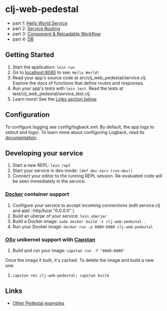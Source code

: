 # clj-web-pedestal

- part 1: [Hello World Service](doc/hello-world-service.md)
- part 2: [Service Routing](doc/service-routing.md)
- part 3: [Component & Reloadable Workflow](doc/component.md) 
- part 4: [DB](doc/db.md)

## Getting Started

1. Start the application: `lein run`
2. Go to [localhost:8080](http://localhost:8080/) to see: `Hello World!`
3. Read your app's source code at src/clj_web_pedestal/service.clj. Explore the docs of functions
   that define routes and responses.
4. Run your app's tests with `lein test`. Read the tests at test/clj_web_pedestal/service_test.clj.
5. Learn more! See the [Links section below](#links).


## Configuration

To configure logging see config/logback.xml. By default, the app logs to stdout and logs/.
To learn more about configuring Logback, read its [documentation](http://logback.qos.ch/documentation.html).


## Developing your service

1. Start a new REPL: `lein repl`
2. Start your service in dev-mode: `(def dev-serv (run-dev))`
3. Connect your editor to the running REPL session.
   Re-evaluated code will be seen immediately in the service.

### [Docker](https://www.docker.com/) container support

1. Configure your service to accept incoming connections (edit service.clj and add  ::http/host "0.0.0.0" )
2. Build an uberjar of your service: `lein uberjar`
3. Build a Docker image: `sudo docker build -t clj-web-pedestal .`
4. Run your Docker image: `docker run -p 8080:8080 clj-web-pedestal`

### [OSv](http://osv.io/) unikernel support with [Capstan](http://osv.io/capstan/)

1. Build and run your image: `capstan run -f "8080:8080"`

Once the image it built, it's cached.  To delete the image and build a new one:

1. `capstan rmi clj-web-pedestal; capstan build`


## Links
* [Other Pedestal examples](http://pedestal.io/samples)
